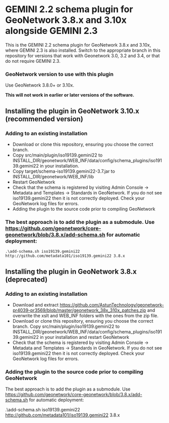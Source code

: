 # GEMINI 2.2 schema plugin for GeoNetwork 3.8.x and 3.10x alongside GEMINI 2.3

This is the GEMINI 2.2 schema plugin for GeoNetwork 3.8.x and 3.10x, where GEMINI 2.3 is also installed. Switch to the appropriate branch in this repository for versions that work with Geonetwork 3.0, 3.2 and 3.4, or that do not require GEMINI 2.3.

### GeoNetwork version to use with this plugin

Use GeoNetwork 3.8.0+ or 3.10x.

**This will not work in earlier or later versions of the software.**

## Installing the plugin in GeoNetwork 3.10.x (recommended version)

### Adding to an existing installation

* Download or clone this repository, ensuring you choose the correct branch.
* Copy src/main/plugin/iso19139.gemini22 to INSTALL_DIR/geonetwork/WEB_INF/data/config/schema_plugins/iso19139.gemini22 in your installation.
* Copy target/schema-iso19139.gemini22-3.7.jar to INSTALL_DIR/geonetwork/WEB_INF/lib
* Restart GeoNetwork
* Check that the schema is registered by visiting Admin Console -> Metadata and Templates -> Standards in GeoNetwork. If you do not see iso19139.gemini22 then it is not correctly deployed.  Check your GeoNetwork log files for errors.
* Adding the plugin to the source code prior to compiling GeoNetwork

### The best approach is to add the plugin as a submodule. Use https://github.com/geonetwork/core-geonetwork/blob/3.8.x/add-schema.sh for automatic deployment:

```
.\add-schema.sh iso19139.gemini22 http://github.com/metadata101/iso19139.gemini22 3.8.x
```

## Installing the plugin in GeoNetwork 3.8.x (deprecated)

### Adding to an existing installation

* Download and extract https://github.com/AstunTechnology/geonetwork-pr4039-pr3569/blob/master/geonetwork_38x_310x_patches.zip and overwrite the xslt and WEB_INF folders with the ones from the zip file.
* Download or clone this repository, ensuring you choose the correct branch. Copy src/main/plugin/iso19139.gemini22 to INSTALL_DIR/geonetwork/WEB_INF/data/config/schema_plugins/iso19139.gemini22 in your installation and restart GeoNetwork
* Check that the schema is registered by visiting Admin Console -> Metadata and Templates -> Standards in GeoNetwork. If you do not see iso19139.gemini22 then it is not correctly deployed. Check your GeoNetwork log files for errors.

### Adding the plugin to the source code prior to compiling GeoNetwork

The best approach is to add the plugin as a submodule. Use https://github.com/geonetwork/core-geonetwork/blob/3.8.x/add-schema.sh for automatic deployment:

.\add-schema.sh iso19139.gemini22 http://github.com/metadata101/iso19139.gemini22 3.8.x
